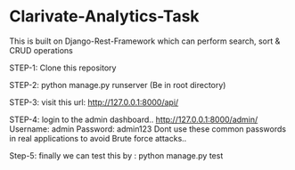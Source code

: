 # Clarivate-Analytics-Task
This is built on Django-Rest-Framework which can perform search, sort &amp; CRUD operations

STEP-1: Clone this repository

STEP-2: python manage.py runserver (Be in root directory)

STEP-3: visit this url: http://127.0.0.1:8000/api/

STEP-4: login to the admin dashboard.. http://127.0.0.1:8000/admin/
  Username: admin
  Password: admin123
Dont use these common passwords in real applications to avoid Brute force attacks..

Step-5: finally we can test this by :   python manage.py test

